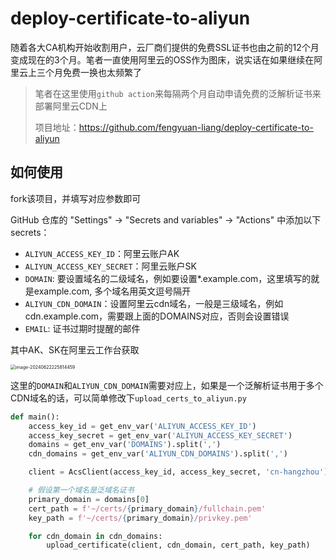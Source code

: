 # deploy-certificate-to-aliyun

随着各大CA机构开始收割用户，云厂商们提供的免费SSL证书也由之前的12个月变成现在的3个月。笔者一直使用阿里云的OSS作为图床，说实话在如果继续在阿里云上三个月免费一换也太频繁了

> 笔者在这里使用`github action`来每隔两个月自动申请免费的泛解析证书来部署阿里云CDN上
>
> 项目地址：https://github.com/fengyuan-liang/deploy-certificate-to-aliyun

## 如何使用

fork该项目，并填写对应参数即可

GitHub 仓库的 "Settings" -> "Secrets and variables" -> "Actions" 中添加以下 secrets：

- `ALIYUN_ACCESS_KEY_ID`：阿里云账户AK
- `ALIYUN_ACCESS_KEY_SECRET`：阿里云账户SK
- `DOMAIN`: 要设置域名的二级域名，例如要设置*.example.com，这里填写的就是example.com, 多个域名用英文逗号隔开
- `ALIYUN_CDN_DOMAIN`：设置阿里云cdn域名，一般是三级域名，例如cdn.example.com，需要跟上面的DOMAINS对应，否则会设置错误
- `EMAIL`: 证书过期时提醒的邮件

其中AK、SK在阿里云工作台获取

<img src="https://cdn.fengxianhub.top/resources-master/image-20240622225814459.png" alt="image-20240622225814459" style="zoom:50%;" />

这里的`DOMAIN`和`ALIYUN_CDN_DOMAIN`需要对应上，如果是一个泛解析证书用于多个CDN域名的话，可以简单修改下`upload_certs_to_aliyun.py`

```python
def main():
    access_key_id = get_env_var('ALIYUN_ACCESS_KEY_ID')
    access_key_secret = get_env_var('ALIYUN_ACCESS_KEY_SECRET')
    domains = get_env_var('DOMAINS').split(',')
    cdn_domains = get_env_var('ALIYUN_CDN_DOMAINS').split(',')

    client = AcsClient(access_key_id, access_key_secret, 'cn-hangzhou')

    # 假设第一个域名是泛域名证书
    primary_domain = domains[0]
    cert_path = f'~/certs/{primary_domain}/fullchain.pem'
    key_path = f'~/certs/{primary_domain}/privkey.pem'

    for cdn_domain in cdn_domains:
        upload_certificate(client, cdn_domain, cert_path, key_path)
```

